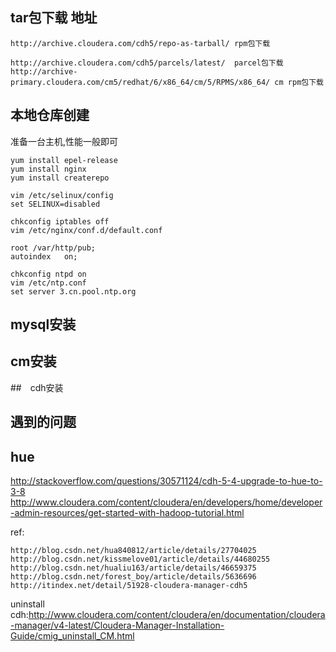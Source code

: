 ## tar包下载 地址

	http://archive.cloudera.com/cdh5/repo-as-tarball/ rpm包下载

	http://archive.cloudera.com/cdh5/parcels/latest/  parcel包下载
	http://archive-primary.cloudera.com/cm5/redhat/6/x86_64/cm/5/RPMS/x86_64/ cm rpm包下载 

## 本地仓库创建 

准备一台主机,性能一般即可

	yum install epel-release
	yum install nginx
	yum install createrepo
	
	vim /etc/selinux/config
	set SELINUX=disabled

	chkconfig iptables off
	vim /etc/nginx/conf.d/default.conf

	root /var/http/pub;
	autoindex 	on;
	
	chkconfig ntpd on
	vim /etc/ntp.conf
	set server 3.cn.pool.ntp.org



## mysql安装 

## cm安装 

##　cdh安装　

## 遇到的问题

## hue 
http://stackoverflow.com/questions/30571124/cdh-5-4-upgrade-to-hue-to-3-8
http://www.cloudera.com/content/cloudera/en/developers/home/developer-admin-resources/get-started-with-hadoop-tutorial.html


ref:

	http://blog.csdn.net/hua840812/article/details/27704025
	http://blog.csdn.net/kissmelove01/article/details/44680255
	http://blog.csdn.net/hualiu163/article/details/46659375
	http://blog.csdn.net/forest_boy/article/details/5636696
	http://itindex.net/detail/51928-cloudera-manager-cdh5

uninstall cdh:http://www.cloudera.com/content/cloudera/en/documentation/cloudera-manager/v4-latest/Cloudera-Manager-Installation-Guide/cmig_uninstall_CM.html
